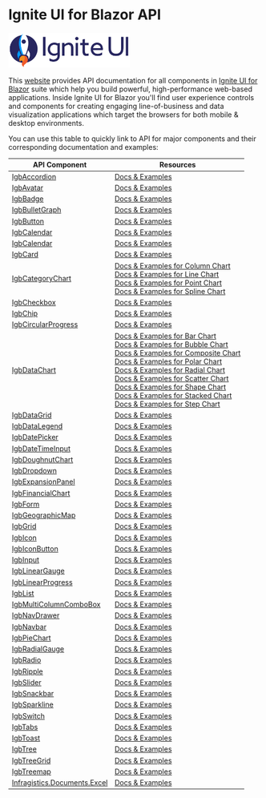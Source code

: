# Ignite UI for Blazor API

<img src="./images/ignite-ui-logo.svg" alt="ignite-ui-logo" height="70"/>

This <a href="api/index.md"> website</a> provides API documentation for all components in [Ignite UI for Blazor](https://www.infragistics.com/products/ignite-ui-blazor) suite which help you build powerful, high-performance web-based applications. Inside Ignite UI for Blazor you'll find user experience controls and components for creating engaging line-of-business and data visualization applications which target the browsers for both mobile & desktop environments.

You can use this table to quickly link to API for major components and their corresponding documentation and examples:

<!-- auto-gen-table-start -->
API Component        | Resources 
-------------------- | ------------------- 
[IgbAccordion](IgniteUI.Blazor.Controls.IgbAccordion.html) | [Docs & Examples](https://www.infragistics.com/products/ignite-ui-blazor/blazor/components/layouts/accordion)
[IgbAvatar](IgniteUI.Blazor.Controls.IgbAvatar.html) | [Docs & Examples](https://www.infragistics.com/products/ignite-ui-blazor/blazor/components/layouts/avatar)
[IgbBadge](IgniteUI.Blazor.Controls.IgbBadge.html) | [Docs & Examples](https://www.infragistics.com/products/ignite-ui-blazor/blazor/components/inputs/badge)
[IgbBulletGraph](IgniteUI.Blazor.Controls.IgbBulletGraph.html) | [Docs & Examples](https://www.infragistics.com/products/ignite-ui-blazor/blazor/components/bullet-graph)
[IgbButton](IgniteUI.Blazor.Controls.IgbButton.html) | [Docs & Examples](https://www.infragistics.com/products/ignite-ui-blazor/blazor/components/inputs/button)
[IgbCalendar](IgniteUI.Blazor.Controls.IgbCalendar.html) | [Docs & Examples](https://www.infragistics.com/products/ignite-ui-blazor/blazor/components/scheduling/calendar)
[IgbCalendar](IgniteUI.Blazor.Controls.IgbCalendar.html) | [Docs & Examples](https://www.infragistics.com/products/ignite-ui-blazor/blazor/components/scheduling/calendar)
[IgbCard](IgniteUI.Blazor.Controls.IgbCard.html) | [Docs & Examples](https://www.infragistics.com/products/ignite-ui-blazor/blazor/components/layouts/card)
[IgbCategoryChart](IgniteUI.Blazor.Controls.IgbCategoryChart.html) | [Docs & Examples for Column Chart](https://www.infragistics.com/products/ignite-ui-blazor/blazor/components/charts/types/column-chart) <br> [Docs & Examples for Line Chart](https://www.infragistics.com/products/ignite-ui-blazor/blazor/components/charts/types/line-chart) <br> [Docs & Examples for Point Chart](https://www.infragistics.com/products/ignite-ui-blazor/blazor/components/charts/types/point-chart) <br> [Docs & Examples for Spline Chart](https://www.infragistics.com/products/ignite-ui-blazor/blazor/components/charts/types/spline-chart)
[IgbCheckbox](IgniteUI.Blazor.Controls.IgbCheckbox.html) | [Docs & Examples](https://www.infragistics.com/products/ignite-ui-blazor/blazor/components/inputs/checkbox)
[IgbChip](IgniteUI.Blazor.Controls.IgbChip.html) | [Docs & Examples](https://www.infragistics.com/products/ignite-ui-blazor/blazor/components/inputs/chip)
[IgbCircularProgress](IgniteUI.Blazor.Controls.IgbCircularProgress.html) | [Docs & Examples](https://www.infragistics.com/products/ignite-ui-blazor/blazor/components/inputs/circular-progress)
[IgbDataChart](IgniteUI.Blazor.Controls.IgbDataChart.html) | [Docs & Examples for Bar Chart](https://www.infragistics.com/products/ignite-ui-blazor/blazor/components/charts/types/bar-chart) <br> [Docs & Examples for Bubble Chart](https://www.infragistics.com/products/ignite-ui-blazor/blazor/components/charts/types/bubble-chart) <br> [Docs & Examples for Composite Chart](https://www.infragistics.com/products/ignite-ui-blazor/blazor/components/charts/types/composite-chart) <br> [Docs & Examples for Polar Chart](https://www.infragistics.com/products/ignite-ui-blazor/blazor/components/charts/types/polar-chart) <br> [Docs & Examples for Radial Chart](https://www.infragistics.com/products/ignite-ui-blazor/blazor/components/charts/types/radial-chart) <br> [Docs & Examples for Scatter Chart](https://www.infragistics.com/products/ignite-ui-blazor/blazor/components/charts/types/scatter-chart) <br> [Docs & Examples for Shape Chart](https://www.infragistics.com/products/ignite-ui-blazor/blazor/components/charts/types/shape-chart) <br> [Docs & Examples for Stacked Chart](https://www.infragistics.com/products/ignite-ui-blazor/blazor/components/charts/types/stacked-chart) <br> [Docs & Examples for Step Chart](https://www.infragistics.com/products/ignite-ui-blazor/blazor/components/charts/types/step-chart)
[IgbDataGrid](IgniteUI.Blazor.Controls.IgbDataGrid.html) | [Docs & Examples](https://www.infragistics.com/products/ignite-ui-blazor/blazor/components/grids/data-grid)
[IgbDataLegend](IgniteUI.Blazor.Controls.IgbDataLegend.html) | [Docs & Examples](https://www.infragistics.com/products/ignite-ui-blazor/blazor/components/charts/features/chart-data-legend)
[IgbDatePicker](IgniteUI.Blazor.Controls.IgbDatePicker.html) | [Docs & Examples](https://www.infragistics.com/products/ignite-ui-blazor/blazor/components/editors/date-picker)
[IgbDateTimeInput](IgniteUI.Blazor.Controls.IgbDateTimeInput.html) | [Docs & Examples](https://www.infragistics.com/products/ignite-ui-blazor/blazor/components/inputs/date-time-input)
[IgbDoughnutChart](IgniteUI.Blazor.Controls.IgbDoughnutChart.html) | [Docs & Examples](https://www.infragistics.com/products/ignite-ui-blazor/blazor/components/charts/types/donut-chart)
[IgbDropdown](IgniteUI.Blazor.Controls.IgbDropdown.html) | [Docs & Examples](https://www.infragistics.com/products/ignite-ui-blazor/blazor/components/inputs/dropdown)
[IgbExpansionPanel](IgniteUI.Blazor.Controls.IgbExpansionPanel.html) | [Docs & Examples](https://www.infragistics.com/products/ignite-ui-blazor/blazor/components/layouts/expansion-panel)
[IgbFinancialChart](IgniteUI.Blazor.Controls.IgbFinancialChart.html) | [Docs & Examples](https://www.infragistics.com/products/ignite-ui-blazor/blazor/components/charts/types/stock-chart)
[IgbForm](IgniteUI.Blazor.Controls.IgbForm.html) | [Docs & Examples](https://www.infragistics.com/products/ignite-ui-blazor/blazor/components/inputs/form)
[IgbGeographicMap](IgniteUI.Blazor.Controls.IgbGeographicMap.html) | [Docs & Examples](https://www.infragistics.com/products/ignite-ui-blazor/blazor/components/geo-map)
[IgbGrid](IgniteUI.Blazor.Controls.IgbGrid.html) | [Docs & Examples](https://www.infragistics.com/products/ignite-ui-blazor/blazor/components/grids/grid/overview)
[IgbIcon](IgniteUI.Blazor.Controls.IgbIcon.html) | [Docs & Examples](https://www.infragistics.com/products/ignite-ui-blazor/blazor/components/layouts/icon)
[IgbIconButton](IgniteUI.Blazor.Controls.IgbIconButton.html) | [Docs & Examples](https://www.infragistics.com/products/ignite-ui-blazor/blazor/components/inputs/icon-button)
[IgbInput](IgniteUI.Blazor.Controls.IgbInput.html) | [Docs & Examples](https://www.infragistics.com/products/ignite-ui-blazor/blazor/components/inputs/input)
[IgbLinearGauge](IgniteUI.Blazor.Controls.IgbLinearGauge.html) | [Docs & Examples](https://www.infragistics.com/products/ignite-ui-blazor/blazor/components/linear-gauge)
[IgbLinearProgress](IgniteUI.Blazor.Controls.IgbLinearProgress.html) | [Docs & Examples](https://www.infragistics.com/products/ignite-ui-blazor/blazor/components/inputs/linear-progress)
[IgbList](IgniteUI.Blazor.Controls.IgbList.html) | [Docs & Examples](https://www.infragistics.com/products/ignite-ui-blazor/blazor/components/grids/list)
[IgbMultiColumnComboBox](IgniteUI.Blazor.Controls.IgbMultiColumnComboBox.html) | [Docs & Examples](https://www.infragistics.com/products/ignite-ui-blazor/blazor/components/editors/multi-column-combobox)
[IgbNavDrawer](IgniteUI.Blazor.Controls.IgbNavDrawer.html) | [Docs & Examples](https://www.infragistics.com/products/ignite-ui-blazor/blazor/components/menus/navigation-drawer)
[IgbNavbar](IgniteUI.Blazor.Controls.IgbNavbar.html) | [Docs & Examples](https://www.infragistics.com/products/ignite-ui-blazor/blazor/components/menus/navbar)
[IgbPieChart](IgniteUI.Blazor.Controls.IgbPieChart.html) | [Docs & Examples](https://www.infragistics.com/products/ignite-ui-blazor/blazor/components/charts/types/pie-chart)
[IgbRadialGauge](IgniteUI.Blazor.Controls.IgbRadialGauge.html) | [Docs & Examples](https://www.infragistics.com/products/ignite-ui-blazor/blazor/components/radial-gauge)
[IgbRadio](IgniteUI.Blazor.Controls.IgbRadio.html) | [Docs & Examples](https://www.infragistics.com/products/ignite-ui-blazor/blazor/components/inputs/radio)
[IgbRipple](IgniteUI.Blazor.Controls.IgbRipple.html) | [Docs & Examples](https://www.infragistics.com/products/ignite-ui-blazor/blazor/components/inputs/ripple)
[IgbSlider](IgniteUI.Blazor.Controls.IgbSlider.html) | [Docs & Examples](https://www.infragistics.com/products/ignite-ui-blazor/blazor/components/inputs/slider)
[IgbSnackbar](IgniteUI.Blazor.Controls.IgbSnackbar.html) | [Docs & Examples](https://www.infragistics.com/products/ignite-ui-blazor/blazor/components/notifications/snackbar)
[IgbSparkline](IgniteUI.Blazor.Controls.IgbSparkline.html) | [Docs & Examples](https://www.infragistics.com/products/ignite-ui-blazor/blazor/components/charts/types/sparkline-chart)
[IgbSwitch](IgniteUI.Blazor.Controls.IgbSwitch.html) | [Docs & Examples](https://www.infragistics.com/products/ignite-ui-blazor/blazor/components/inputs/switch)
[IgbTabs](IgniteUI.Blazor.Controls.IgbTabs.html) | [Docs & Examples](https://www.infragistics.com/products/ignite-ui-blazor/blazor/components/layouts/tabs)
[IgbToast](IgniteUI.Blazor.Controls.IgbToast.html) | [Docs & Examples](https://www.infragistics.com/products/ignite-ui-blazor/blazor/components/notifications/toast)
[IgbTree](IgniteUI.Blazor.Controls.IgbTree.html) | [Docs & Examples](https://www.infragistics.com/products/ignite-ui-blazor/blazor/components/grids/tree)
[IgbTreeGrid](IgniteUI.Blazor.Controls.IgbTreeGrid.html) | [Docs & Examples](https://www.infragistics.com/products/ignite-ui-blazor/blazor/components/grids/tree-grid/overview)
[IgbTreemap](IgniteUI.Blazor.Controls.IgbTreemap.html) | [Docs & Examples](https://www.infragistics.com/products/ignite-ui-blazor/blazor/components/charts/types/treemap-chart)
[Infragistics.Documents.Excel](Infragistics.Documents.Excel.html) | [Docs & Examples](https://www.infragistics.com/products/ignite-ui-blazor/blazor/components/excel-library)
<!-- auto-gen-table-end -->

<!--
- [IgbDockManager](api/IgniteUI.Blazor.Controls.IgbDockManager.html)
     - [Docs & Examples](https://www.infragistics.com/products/ignite-ui-blazor/blazor/components/layouts/dock-manager) -->


